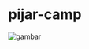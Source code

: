 # pijar-camp
![gambar](https://user-images.githubusercontent.com/118337477/202109637-a4711804-5022-40a6-9a6f-43b94b17aa5d.JPG)
